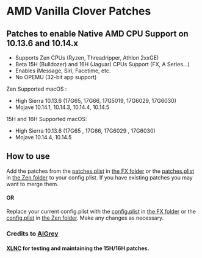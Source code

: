 
# AMD Vanilla Clover Patches

## Patches to enable Native AMD CPU Support on 10.13.6 and 10.14.x

 -  Supports Zen CPUs  (Ryzen, Threadripper, Athlon 2xxGE) 
 -  Beta 15H (Bulldozer) and 16H (Jaguar) CPUs Support (FX, A Series...)
 -  Enables iMessage, Siri, Facetime, etc.
 -  No OPEMU (32-bit app support)
 
 
 Zen Supported macOS : 
 - High Sierra 10.13.6 (17G65, 17G66, 17G5019, 17G6029, 17G6030)
 - Mojave 10.14.1, 10.14.3, 10.14.4, 10.14.5
 
 15H and 16H Supported macOS:
 - High Sierra 10.13.6 (17G65 , 17G66, 17G6029 , 17G6030)
 - Mojave 10.14.4, 10.14.5
 
 ## How to use
 Add the patches from the [patches.plist](https://github.com/AMD-OSX/AMD_Vanilla/blob/master/15h:16h%20FX/patches.plist) in [the FX folder](https://github.com/AMD-OSX/AMD_Vanilla/tree/master/15h:16h%20FX) or the [patches.plist](https://github.com/AMD-OSX/AMD_Vanilla/blob/master/Zen/patches.plist) in [the Zen folder](https://github.com/AMD-OSX/AMD_Vanilla/tree/master/Zen) to your config.plist. If you have existing patches you may want to merge them.
 
 #### OR
 
 Replace your current config.plist with the [config.plist](https://github.com/AMD-OSX/AMD_Vanilla/blob/master/15h:16h%20FX/config.plist) in [the FX folder](https://github.com/AMD-OSX/AMD_Vanilla/tree/master/15h:16h%20FX) or the [config.plist](https://github.com/AMD-OSX/AMD_Vanilla/blob/master/Zen/config.plist) in [the Zen folder](https://github.com/AMD-OSX/AMD_Vanilla/tree/master/Zen). Make any changes as necessary.
 
 ### Credits to [AlGrey](https://github.com/AlGreyy)

 #### [XLNC](https://github.com/XLNCs) for testing and maintaining the 15H/16H patches.
